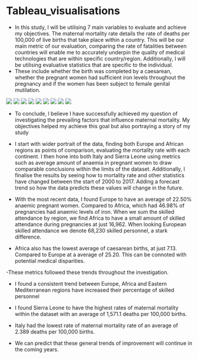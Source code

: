 # Tableau_visualisations


- In this study, I will be utilising 7 main variables to evaluate and achieve my objectives. The maternal mortality rate details the rate of deaths per 100,000 of live births that take place within a country. This will be our main metric of our evaluation, comparing the rate of fatalities between countries will enable me to accurately underpin the quality of medical technologies that are within specific country/region. Additionally, I will be utilising evaluative statistics that are specific to the individual. 
- These include whether the birth was completed by a caesarean, whether the pregnant women had sufficient iron levels throughout the pregnancy and if the women has been subject to female genital mutilation. 

![](https://github.com/robertmash/RobertMash_Portfolio/blob/main/images/tableau1.png)
![](https://github.com/robertmash/RobertMash_Portfolio/blob/main/images/tableau.png)
![](https://github.com/robertmash/RobertMash_Portfolio/blob/main/images/tableau3.png)
![](https://github.com/robertmash/RobertMash_Portfolio/blob/main/images/tableau4.png)
![](https://github.com/robertmash/RobertMash_Portfolio/blob/main/images/tableau4.png)
![](https://github.com/robertmash/RobertMash_Portfolio/blob/main/images/tableau5.png)
![](https://github.com/robertmash/RobertMash_Portfolio/blob/main/images/tableau6.png)
![](https://github.com/robertmash/RobertMash_Portfolio/blob/main/images/tableau7.png)
![](https://github.com/robertmash/RobertMash_Portfolio/blob/main/images/tableau8.png)


- To conclude, I believe I have successfully achieved my question of investigating the prevailing factors that influence maternal mortality. My objectives helped my achieve this goal but also portraying a story of my study 

- I start with wider portrait of the data, finding both Europe and African regions as points of comparison, evaluating the mortality rate with each continent. I then hone into both Italy and Sierra Leone using metrics such as average amount of anaemia in pregnant women to draw comparable conclusions within the limits of the dataset. Additionally, I finalise the results by seeing how to mortality rate and other statistics have changed between the start of 2000 to 2017. Adding a forecast trend so how the data predicts these values will change in the future. 

- With the most recent data, I found Europe to have an average of 22.50% anaemic pregnant women. Compared to Africa, which had 46.98% of pregnancies had anaemic levels of iron. When we sum the skilled attendance by region, we find Africa to have a small amount of skilled attendance during pregnancies at just 16,962. When looking European skilled attendance we denote 68,230 skilled personnel, a stark difference. 

- Africa also has the lowest average of caesarean births, at just 7.13. Compared to Europe at a average of 25.20. This can be connoted with potential medical disparities. 

-These metrics followed these trends throughout the investigation. 

- I found a consistent trend between Europe, Africa and Eastern Mediterranean regions have increased their percentage of skilled personnel 

- I found Sierra Leone to have the highest rates of maternal mortality within the dataset with an average of 1,571.1 deaths per 100,000 births. 

- Italy had the lowest rate of maternal mortality rate of an average of 2.389 deaths per 100,000 births. 

- We can predict that these general trends of improvement will continue in the coming years. 



